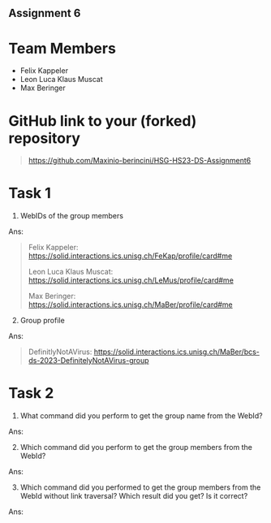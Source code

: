 Assignment 6
---------------------

# Team Members

- Felix Kappeler
- Leon Luca Klaus Muscat
- Max Beringer

# GitHub link to your (forked) repository

> https://github.com/Maxinio-berincini/HSG-HS23-DS-Assignment6

# Task 1

1. WebIDs of the group members

Ans:
> Felix Kappeler: https://solid.interactions.ics.unisg.ch/FeKap/profile/card#me
>
> Leon Luca Klaus Muscat: https://solid.interactions.ics.unisg.ch/LeMus/profile/card#me
>
> Max Beringer: https://solid.interactions.ics.unisg.ch/MaBer/profile/card#me


2. Group profile

Ans:

> DefinitlyNotAVirus:
> https://solid.interactions.ics.unisg.ch/MaBer/bcs-ds-2023-DefinitelyNotAVirus-group




# Task 2

1. What command did you perform to get the group name from the WebId?

Ans: 


2. Which command did you perform to get the group members from the WebId?

Ans:



3. Which command did you performed to get the group members from the WebId without link traversal? Which result did you get? Is it correct?

Ans:


